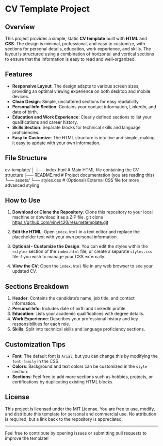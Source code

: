 # CV Template Project

## Overview

This project provides a simple, static **CV template** built with **HTML** and **CSS**. The design is minimal, professional, and easy to customize, with sections for personal details, education, work experience, and skills. The layout is structured using a combination of horizontal and vertical sections to ensure that the information is easy to read and well-organized.

## Features
- **Responsive Layout**: The design adapts to various screen sizes, providing an optimal viewing experience on both desktop and mobile devices.
- **Clean Design**: Simple, uncluttered sections for easy readability.
- **Personal Info Section**: Contains your contact information, LinkedIn, and date of birth.
- **Education and Work Experience**: Clearly defined sections to list your qualifications and career history.
- **Skills Section**: Separate blocks for technical skills and language proficiencies.
- **Easy to Customize**: The HTML structure is intuitive and simple, making it easy to update with your own information.

## File Structure
cv-template/ 
  │ ├── index.html # Main HTML file containing the CV structure 
    ├── README.md # Project documentation (you are reading this) 
  └── assets/ 
    └── styles.css # (Optional) External CSS file for more advanced styling

## How to Use
1. **Download or Clone the Repository**: 
   Clone this repository to your local machine or download it as a ZIP file.
git clone https://github.com/vinyl420/resumetemplate.git

2. **Edit the HTML**: Open `index.html` in a text editor and replace the placeholder text with your own personal information.

3. **Optional - Customize the Design**: 
You can edit the styles within the `<style>` section of the `index.html` file, or create a separate `styles.css` file if you wish to manage your CSS externally.

4. **View the CV**: Open the `index.html` file in any web browser to see your updated CV.

## Sections Breakdown
1. **Header**: Contains the candidate’s name, job title, and contact information.
2. **Personal Info**: Includes date of birth and LinkedIn profile.
3. **Education**: Lists your academic qualifications with degree details.
4. **Work Experience**: Describes your professional history and key responsibilities for each role.
5. **Skills**: Split into technical skills and language proficiency sections.

## Customization Tips
- **Font**: The default font is `Arial`, but you can change this by modifying the `font-family` in the CSS.
- **Colors**: Background and text colors can be customized in the `style` section.
- **Sections**: Feel free to add more sections such as hobbies, projects, or certifications by duplicating existing HTML blocks.

## License
This project is licensed under the MIT License. You are free to use, modify, and distribute this template for personal and commercial use. No attribution is required, but a link back to the repository is appreciated.

---

Feel free to contribute by opening issues or submitting pull requests to improve the template!
